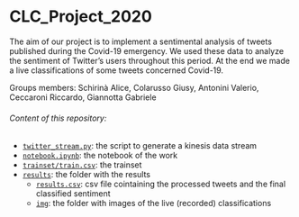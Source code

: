 # CLC_Project_2020
 The aim of our project is to implement a sentimental analysis of  tweets published during the Covid-19  emergency. We used these data to analyze the sentiment of Twitter’s users throughout this period. At the end we made a live classifications of some tweets concerned Covid-19.
 
 Groups members: Schirinà Alice, Colarusso Giusy, Antonini Valerio, Ceccaroni Riccardo, Giannotta Gabriele


###### Content of this repository:

+ [`twitter_stream.py`](https://github.com/ceccaroni1884368/CLC_Project_2020/blob/master/twitter_stream.py): the script to generate a kinesis data stream
+ [`notebook.ipynb`](https://github.com/ceccaroni1884368/CLC_Project_2020/blob/master/notebook.ipynb): the notebook of the work
+ [`trainset/train.csv`](https://github.com/ceccaroni1884368/CLC_Project_2020/blob/master/trainset/train.csv): the trainset
+ [`results`](https://github.com/ceccaroni1884368/CLC_Project_2020/tree/master/results): the folder with the results
  + [`results.csv`](https://github.com/ceccaroni1884368/CLC_Project_2020/blob/master/results/results.csv): csv file cointaining the processed tweets and the final classified sentiment
  + [`img`](https://github.com/ceccaroni1884368/CLC_Project_2020/tree/master/results/img): the folder with images of the live (recorded) classifications    
